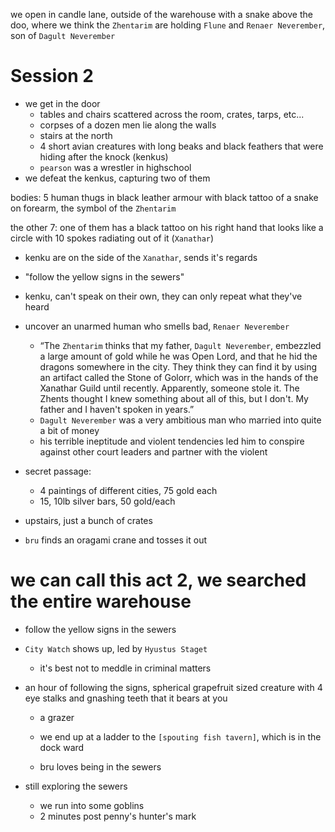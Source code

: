 we open in candle lane, outside of the warehouse with a snake above the doo, where we think the `Zhentarim` are holding `Flune` and `Renaer Neverember`, son of `Dagult Neverember`

# Session 2
- we get in the door
    - tables and chairs scattered across the room, crates, tarps, etc... 
    - corpses of a dozen men lie along the walls
    - stairs at the north
    - 4 short avian creatures with long beaks and black feathers that were hiding after the knock (kenkus)
    - `pearson` was a wrestler in highschool
- we defeat the kenkus, capturing two of them

bodies: 5 human thugs in black leather armour with black tattoo of a snake on forearm, the symbol of the `Zhentarim`

the other 7: one of them has a black tattoo on his right hand that looks like a circle with 10 spokes radiating out of it (`Xanathar`)

- kenku are on the side of the `Xanathar`, sends it's regards

- "follow the yellow signs in the sewers"

- kenku, can't speak on their own, they can only repeat what they've heard

- uncover an unarmed human who smells bad, `Renaer Neverember`
    - “The `Zhentarim` thinks that my father, `Dagult Neverember`, embezzled a large amount of gold while he was Open Lord, and that he hid the dragons somewhere in the city. They think they can find it by using an artifact called the Stone of Golorr, which was in the hands of the Xanathar Guild until recently. Apparently, someone stole it. The Zhents thought I knew something about all of this, but I don't. My father and I haven't spoken in years.”
    - `Dagult Neverember` was a very ambitious man who married into quite a bit of money
    - his terrible ineptitude and violent tendencies led him to conspire against other court leaders and partner with the violent

- secret passage:
    - 4 paintings of different cities, 75 gold each
    - 15, 10lb silver bars, 50 gold/each

- upstairs, just a bunch of crates
- `bru` finds an oragami crane and tosses it out

# we can call this act 2, we searched the entire warehouse
- follow the yellow signs in the sewers

- `City Watch` shows up, led by `Hyustus Staget`
    - it's best not to meddle in criminal matters

- an hour of following the signs, spherical grapefruit sized creature with 4 eye stalks and gnashing teeth that it bears at you
    - a grazer

    - we end up at a ladder to the `[spouting fish tavern]`, which is in the dock ward

    - bru loves being in the sewers

- still exploring the sewers
    - we run into some goblins
    - 2 minutes post penny's hunter's mark
